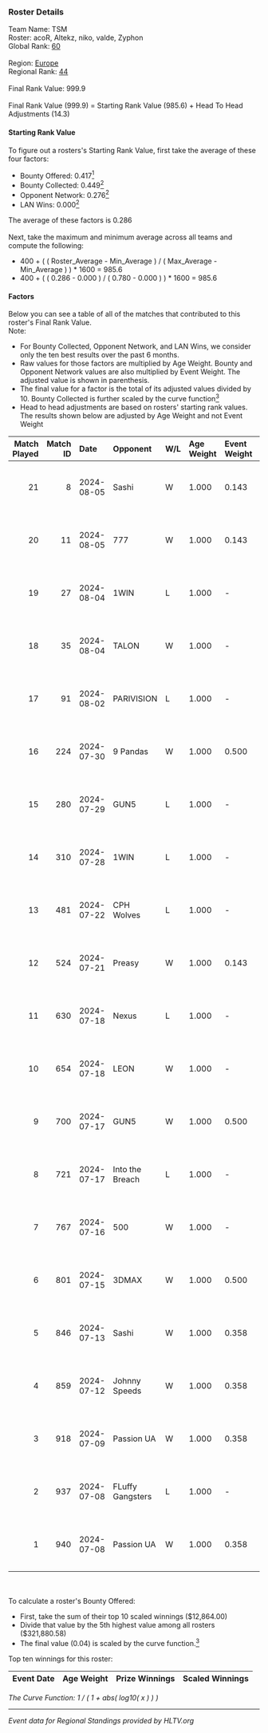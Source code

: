 ### Roster Details<br />
Team Name: TSM<br />
Roster: acoR, Altekz, niko, valde, Zyphon<br />
Global Rank: [60](../standings_global.md)<br />
<br />
Region: [Europe]( ../standings_europe.md)<br />
Regional Rank: [44]( ../standings_europe.md)<br />
<br />
Final Rank Value:  999.9<br />
<br />
Final Rank Value (999.9) = Starting Rank Value (985.6) + Head To Head Adjustments (14.3)<br />

#### Starting Rank Value<br />
To figure out a rosters's Starting Rank Value, first take the average of these four factors:<br />
- Bounty Offered: 0.417[<sup>1</sup>](#table2)
- Bounty Collected: 0.449[<sup>2</sup>](#table1)
- Opponent Network: 0.276[<sup>2</sup>](#table1)
- LAN Wins: 0.000[<sup>2</sup>](#table1)

The average of these factors is 0.286<br />
<br />
Next, take the maximum and minimum average across all teams and compute the following:<br />
- 400 + ( ( Roster_Average - Min_Average ) / ( Max_Average - Min_Average ) ) * 1600 = 985.6
- 400 + ( ( 0.286 - 0.000 ) / ( 0.780 - 0.000 ) ) * 1600 = 985.6


#### Factors<br />
Below you can see a table of all of the matches that contributed to this roster's Final Rank Value.<br />
Note:<br />

- For Bounty Collected, Opponent Network, and LAN Wins, we consider only the ten best results over the past 6 months.
- Raw values for those factors are multiplied by Age Weight. Bounty and Opponent Network values are also multiplied by Event Weight. The adjusted value is shown in parenthesis.
- The final value for a factor is the total of its adjusted values divided by 10. Bounty Collected is further scaled by the curve function[<sup>3</sup>](#curveFunction)
- Head to head adjustments are based on rosters' starting rank values. The results shown below are adjusted by Age Weight and not Event Weight
<span id="table1"></span><br />


| Match Played | Match ID | Date       | Opponent         | W/L | Age Weight | Event Weight | Bounty Collected | Opponent Network | LAN Wins  | H2H Adj. | Roster                            |
| -: | -: | :- | :- | :- | :- | :- | :- | :- | :- | -: | :- |
|           21 |        8 | 2024-08-05 | Sashi            | W   | 1.000      | 0.143        | 0.184 (0.026)    | 0.983 (0.140)    | 0 (0.000) |    23.11 | acoR, Altekz, niko, valde, Zyphon |
|           20 |       11 | 2024-08-05 | 777              | W   | 1.000      | 0.143        | 0.015 (0.002)    | 0.177 (0.025)    | 0 (0.000) |     4.75 | acoR, Altekz, niko, valde, Zyphon |
|           19 |       27 | 2024-08-04 | 1WIN             | L   | 1.000      | -            | -                | -                | -         |   -14.45 | acoR, Altekz, niko, valde, Zyphon |
|           18 |       35 | 2024-08-04 | TALON            | W   | 1.000      | -            | -                | -                | 0 (0.000) |     1.14 | acoR, Altekz, niko, valde, Zyphon |
|           17 |       91 | 2024-08-02 | PARIVISION       | L   | 1.000      | -            | -                | -                | -         |   -10.48 | acoR, Altekz, niko, valde, Zyphon |
|           16 |      224 | 2024-07-30 | 9 Pandas         | W   | 1.000      | 0.500        | 0.081 (0.041)    | 0.717 (0.359)    | 0 (0.000) |    19.02 | acoR, Altekz, niko, valde, Zyphon |
|           15 |      280 | 2024-07-29 | GUN5             | L   | 1.000      | -            | -                | -                | -         |   -20.50 | acoR, Altekz, niko, valde, Zyphon |
|           14 |      310 | 2024-07-28 | 1WIN             | L   | 1.000      | -            | -                | -                | -         |   -15.78 | acoR, Altekz, niko, valde, Zyphon |
|           13 |      481 | 2024-07-22 | CPH Wolves       | L   | 1.000      | -            | -                | -                | -         |   -22.87 | acoR, Altekz, niko, valde, Zyphon |
|           12 |      524 | 2024-07-21 | Preasy           | W   | 1.000      | 0.143        | 0.008 (0.001)    | 0.221 (0.032)    | 0 (0.000) |     6.36 | acoR, Altekz, niko, valde, Zyphon |
|           11 |      630 | 2024-07-18 | Nexus            | L   | 1.000      | -            | -                | -                | -         |   -26.27 | acoR, Altekz, niko, valde, Zyphon |
|           10 |      654 | 2024-07-18 | LEON             | W   | 1.000      | -            | -                | -                | 0 (0.000) |     3.24 | acoR, Altekz, niko, valde, Zyphon |
|            9 |      700 | 2024-07-17 | GUN5             | W   | 1.000      | 0.500        | 0.073 (0.036)    | 0.562 (0.281)    | 0 (0.000) |    11.14 | acoR, Altekz, niko, valde, Zyphon |
|            8 |      721 | 2024-07-17 | Into the Breach  | L   | 1.000      | -            | -                | -                | -         |   -28.56 | acoR, Altekz, niko, valde, Zyphon |
|            7 |      767 | 2024-07-16 | 500              | W   | 1.000      | -            | -                | -                | 0 (0.000) |     0.74 | acoR, Altekz, niko, valde, Zyphon |
|            6 |      801 | 2024-07-15 | 3DMAX            | W   | 1.000      | 0.500        | 0.508 (0.254)    | 1.000 (0.500)    | 0 (0.000) |    26.82 | acoR, Altekz, niko, valde, Zyphon |
|            5 |      846 | 2024-07-13 | Sashi            | W   | 1.000      | 0.358        | 0.184 (0.066)    | 0.983 (0.352)    | 0 (0.000) |    22.31 | acoR, Altekz, niko, valde, Zyphon |
|            4 |      859 | 2024-07-12 | Johnny Speeds    | W   | 1.000      | 0.358        | 0.122 (0.044)    | 1.000 (0.358)    | -         |    24.80 | acoR, Altekz, niko, valde, Zyphon |
|            3 |      918 | 2024-07-09 | Passion UA       | W   | 1.000      | 0.358        | 0.173 (0.062)    | 1.000 (0.358)    | -         |    18.69 | acoR, Altekz, niko, valde, Zyphon |
|            2 |      937 | 2024-07-08 | FLuffy Gangsters | L   | 1.000      | -            | -                | -                | -         |   -27.57 | acoR, Altekz, niko, valde, Zyphon |
|            1 |      940 | 2024-07-08 | Passion UA       | W   | 1.000      | 0.358        | 0.173 (0.062)    | 1.000 (0.358)    | -         |    18.62 | acoR, Altekz, niko, valde, Zyphon |

<br />
<span id="table2"></span><br />
To calculate a roster's Bounty Offered:<br />

- First, take the sum of their top 10 scaled winnings ($12,864.00)
- Divide that value by the 5th highest value among all rosters ($321,880.58)
- The final value (0.04) is scaled by the curve function.[<sup>3</sup>](#curveFunction)

Top ten winnings for this roster:<br />

| Event Date | Age Weight | Prize Winnings | Scaled Winnings |
| :- | -: | :- | :- |


<span id="curveFunction"></span>_The Curve Function: 1 / ( 1 + abs( log10( x ) ) )_<br />

---
_Event data for Regional Standings provided by HLTV.org_<br />
